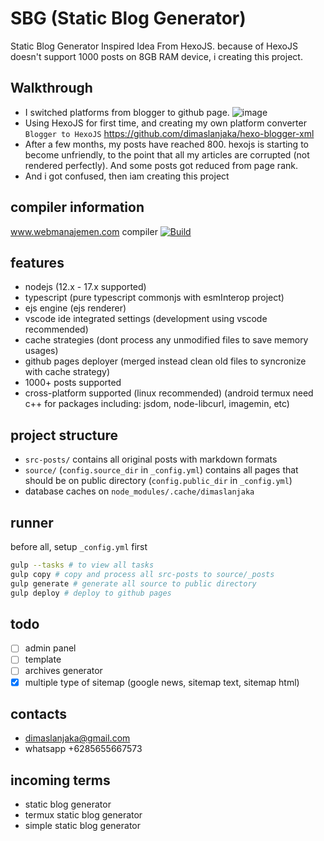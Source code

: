 # SBG (Static Blog Generator)
Static Blog Generator Inspired Idea From HexoJS. because of HexoJS doesn't support 1000 posts on 8GB RAM device, i creating this project.

## Walkthrough
- I switched platforms from blogger to github page.
![image](https://user-images.githubusercontent.com/12471057/162500759-7bf0931e-ea5c-4925-b1cb-1653c9ba00bc.png)
- Using HexoJS for first time, and creating my own platform converter `Blogger to HexoJS` https://github.com/dimaslanjaka/hexo-blogger-xml
- After a few months, my posts have reached 800. hexojs is starting to become unfriendly, to the point that all my articles are corrupted (not rendered perfectly). And some posts got reduced from page rank.
- And i got confused, then iam creating this project

## compiler information
www.webmanajemen.com compiler [![Build](https://github.com/dimaslanjaka/dimaslanjaka.github.io/actions/workflows/page.yml/badge.svg)](https://github.com/dimaslanjaka/dimaslanjaka.github.io/actions/workflows/page.yml)

## features
- nodejs (12.x - 17.x supported)
- typescript (pure typescript commonjs with esmInterop project)
- ejs engine (ejs renderer)
- vscode ide integrated settings (development using vscode recommended)
- cache strategies (dont process any unmodified files to save memory usages)
- github pages deployer (merged instead clean old files to syncronize with cache strategy)
- 1000+ posts supported
- cross-platform supported (linux recommended) (android termux need c++ for packages including: jsdom, node-libcurl, imagemin, etc)

## project structure
- `src-posts/` contains all original posts with markdown formats
- `source/` (`config.source_dir` in `_config.yml`) contains all pages that should be on public directory (`config.public_dir` in `_config.yml`)
- database caches on `node_modules/.cache/dimaslanjaka`

## runner
before all, setup `_config.yml` first
```bash
gulp --tasks # to view all tasks
gulp copy # copy and process all src-posts to source/_posts
gulp generate # generate all source to public directory
gulp deploy # deploy to github pages
```

## todo
- [ ] admin panel
- [ ] template
- [ ] archives generator
- [x] multiple type of sitemap (google news, sitemap text, sitemap html)

## contacts
- dimaslanjaka@gmail.com
- whatsapp +6285655667573

## incoming terms
- static blog generator
- termux static blog generator
- simple static blog generator
